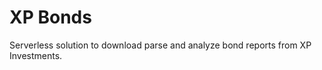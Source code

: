 XP Bonds
========

Serverless solution to download parse and analyze bond reports from XP Investments. 